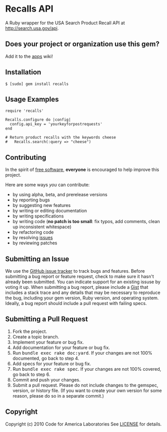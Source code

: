 Recalls API
=======
A Ruby wrapper for the USA Search Product Recall API at http://search.usa.gov/api.

Does your project or organization use this gem?
------------------------------------------
Add it to the [apps](http://github.com/codeforamerica/recalls_ruby/wiki/apps) wiki!

Installation
------------
    $ [sudo] gem install recalls

Usage Examples
--------------
    require 'recalls'
    
    Recalls.configure do |config|
      config.api_key = 'yourkeyforpostrequests'
    end
    
    # Return product recalls with the keywords cheese
    #   Recalls.search(:query => "cheese")
    
Contributing
------------
In the spirit of [free software](http://www.fsf.org/licensing/essays/free-sw.html), **everyone** is encouraged to help improve this project.

Here are some ways *you* can contribute:

* by using alpha, beta, and prerelease versions
* by reporting bugs
* by suggesting new features
* by writing or editing documentation
* by writing specifications
* by writing code (**no patch is too small**: fix typos, add comments, clean up inconsistent whitespace)
* by refactoring code
* by resolving [issues](http://github.com/cfalabs/Recalls/issues)
* by reviewing patches

Submitting an Issue
-------------------
We use the [GitHub issue tracker](http://github.com/cfalabs/Recalls/issues) to track bugs and
features. Before submitting a bug report or feature request, check to make sure it hasn't already
been submitted. You can indicate support for an existing issuse by voting it up. When submitting a
bug report, please include a [Gist](http://gist.github.com/) that includes a stack trace and any
details that may be necessary to reproduce the bug, including your gem version, Ruby version, and
operating system. Ideally, a bug report should include a pull request with failing specs.

Submitting a Pull Request
-------------------------
1. Fork the project.
2. Create a topic branch.
3. Implement your feature or bug fix.
4. Add documentation for your feature or bug fix.
5. Run <tt>bundle exec rake doc:yard</tt>. If your changes are not 100% documented, go back to step 4.
6. Add specs for your feature or bug fix.
7. Run <tt>bundle exec rake spec</tt>. If your changes are not 100% covered, go back to step 6.
8. Commit and push your changes.
9. Submit a pull request. Please do not include changes to the gemspec, version, or history file. (If you want to create your own version for some reason, please do so in a separate commit.)

Copyright
---------
Copyright (c) 2010 Code for America Laboratories
See [LICENSE](https://github.com/cfalabs/Recalls/blob/master/LICENSE.mkd) for details.
